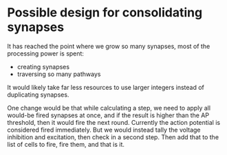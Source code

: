 # Possible design for consolidating synapses

It has reached the point where we grow so many synapses, most of the
processing power is spent:

- creating synapses
- traversing so many pathways

It would likely take far less resources to use larger integers instead
of duplicating synapses.

One change would be that while calculating a step, we need to apply
all would-be fired synapses at once, and if the result is higher
than the AP threshold, then it would fire the next round. Currently
the action potential is considered fired immediately. But we would
instead tally the voltage inhibition and excitation, then check
in a second step. Then add that to the list of cells to fire, fire them,
and that is it.
